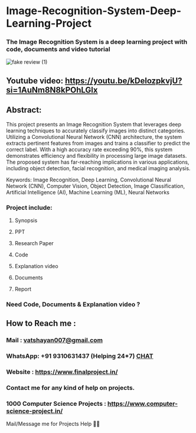 # Image-Recognition-System-Deep-Learning-Project
### The Image Recognition System is a deep learning project with code, documents and video tutorial
![fake review (1)](https://github.com/user-attachments/assets/02d8f67a-a7d9-4a60-aca1-008acb451a3c)


## Youtube video: https://youtu.be/kDelozpkvjU?si=1AuNm8N8kPOhLGlx

## Abstract: 
This project presents an Image Recognition System that leverages deep learning techniques to accurately classify images into distinct categories. Utilizing a Convolutional Neural Network (CNN) architecture, the system extracts pertinent features from images and trains a classifier to predict the correct label. With a high accuracy rate exceeding 90%, this system demonstrates efficiency and flexibility in processing large image datasets. The proposed system has far-reaching implications in various applications, including object detection, facial recognition, and medical imaging analysis.

Keywords: Image Recognition, Deep Learning, Convolutional Neural Network (CNN), Computer Vision, Object Detection, Image Classification, Artificial Intelligence (AI), Machine Learning (ML), Neural Networks

### Project include: 

1. Synopsis

2. PPT

3. Research Paper


4. Code

5. Explanation video

6. Documents

7. Report


### Need Code, Documents & Explanation video ? 

## How to Reach me :

### Mail : vatshayan007@gmail.com 

### WhatsApp: +91 9310631437 (Helping 24*7) **[CHAT](https://wa.me/message/CHWN2AHCPMAZK1)** 

### Website : https://www.finalproject.in/

### Contact me for any kind of help on projects.
### 1000 Computer Science Projects : https://www.computer-science-project.in/


Mail/Message me for Projects Help 🙏🏻
